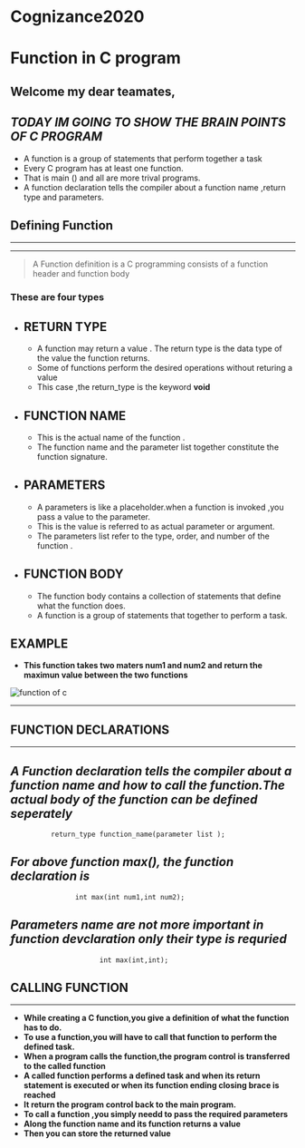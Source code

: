 # Cognizance2020
<!-- Strong -->
# **Function in C program**
## Welcome my dear teamates,
<!-- Italics -->
## *TODAY IM GOING TO SHOW THE BRAIN POINTS OF C PROGRAM*
- A function is a group of statements that perform together a task
- Every C program has at least one function.
- That is main () and all are more trival programs.
- A function declaration tells the compiler about  a function name ,return type and parameters.

<!-- Strong -->
## **Defining Function**
<!-- Horizontal Rule -->
____
____
<!-- Blockquote -->
 > A Function definition is a C programming consists of a function header 
and function body
<!-- Strong -->
### **These are four types**
 - **RETURN TYPE**
    -
    - A function may return a value . The return type is the data type of the value the      function returns.
     - Some of functions perform the desired operations without returing a value 
    - This case ,the return_type is the keyword <!-- strong --> **void**
- **FUNCTION NAME**
    -
     - This is the actual name of the function .    
     - The function name and the parameter list together constitute the function signature.
- **PARAMETERS**     
    -
    
     - A parameters is like a placeholder.when a function is invoked ,you pass a value to the parameter.
     - This is the value is referred to as actual parameter or argument.
     - The parameters list refer to the type, order, and number of the function .
- **FUNCTION BODY**
    -
    - The function body contains a collection of statements that define what the function does.
    - A function is a group of statements that together to perform a task.
 ## EXAMPLE
<!-- Strong -->   
  - **This function takes two maters num1 and num2 and return the maximun value between the two functions**
<!-- Images -->
![function of c](https://likhithanjali.github.io/tutorials/images/c_func2.png)

___
**FUNCTION DECLARATIONS**
-
___
*A Function declaration tells the compiler about a function name and how to call the function.The actual body of the function can be defined seperately*
-
              return_type function_name(parameter list );
*For above function max(), the function declaration is*
-
                    int max(int num1,int num2);            
*Parameters name are not more important in function devclaration only their type is requried*
-
                          int max(int,int);

**CALLING FUNCTION**   
-         
___
  
- **While creating a C function,you give a definition of what the function has to do.**
- **To use a function,you will have to call that function to perform the defined task.**
- **When a program calls the function,the program control is transferred to  the called function**
- **A called function performs a defined task and when its return statement is executed or when its function ending closing brace is reached**
- **It return the program control back to the main program.**
- **To call a function ,you simply needd to pass the required parameters**
- **Along the function name and its function returns a value**
- **Then you can store the returned value**



   








